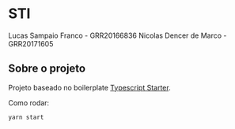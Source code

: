 # STI
Lucas Sampaio Franco - GRR20166836
Nicolas Dencer de Marco - GRR20171605
## Sobre o projeto
Projeto baseado no boilerplate [Typescript Starter](https://github.com/nea/Typescript-Starter/).

Como rodar:

```
yarn start
```